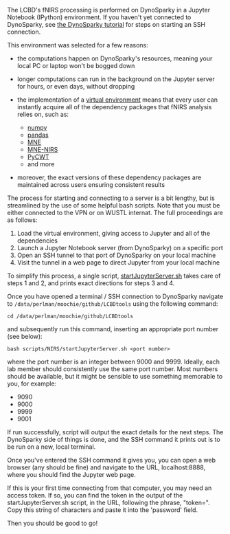 The LCBD's fNIRS processing is performed on DynoSparky in a Jupyter Notebook (IPython) environment. If you haven't yet connected to DynoSparky, see [the DynoSparky tutorial](https://childbrainlab.github.io/setting_up/DynoSparky/) for steps on starting an SSH connection.

This environment was selected for a few reasons:

- the computations happen on DynoSparky's resources, meaning your local PC or laptop won't be bogged down
- longer computations can run in the background on the Jupyter server for hours, or even days, without dropping
- the implementation of a [virtual environment](https://docs.python.org/3/library/venv.html) means that every user can instantly acquire all of the dependency packages that fNIRS analysis relies on, such as:

  - [numpy](https://numpy.org/)
  - [pandas](https://pandas.pydata.org/)
  - [MNE](https://mne.tools/stable/index.html)
  - [MNE-NIRS](https://mne.tools/mne-nirs/stable/index.html)
  - [PyCWT](https://pycwt.readthedocs.io/en/latest/)
  - and more
- moreover, the exact versions of these dependency packages are maintained across users ensuring consistent results

The process for starting and connecting to a server is a bit lengthy, but is streamlined by the use of some helpful bash scripts. Note that you must be either connected to the VPN or on WUSTL internat. The full proceedings are as follows:

1. Load the virtual environment, giving access to Jupyter and all of the dependencies
2. Launch a Jupyter Notebook server (from DynoSparky) on a specific port
3. Open an SSH tunnel to that port of DynoSparky on your local machine
4. Visit the tunnel in a web page to direct Jupyter from your local machine

To simplify this process, a single script, [startJupyterServer.sh](https://github.com/ChildBrainLab/LCBDtools/tree/main/scripts/NIRS/startJupyterServer.sh) takes care of steps 1 and 2, and prints exact directions for steps 3 and 4.

Once you have opened a terminal / SSH connection to DynoSparky navigate to `/data/perlman/moochie/github/LCBDtools` using the following command:

    cd /data/perlman/moochie/github/LCBDtools
    
and subsequently run this command, inserting an appropriate port number (see below):

    bash scripts/NIRS/startJupyterServer.sh <port number>
    
where the port number is an integer between 9000 and 9999. Ideally, each lab member should consistently use the same port number. Most numbers should be available, but it might be sensible to use something memorable to you, for example:

- 9090
- 9000
- 9999
- 9001

If run successfully, script will output the exact details for the next steps. The DynoSparky side of things is done, and the SSH command it prints out is to be run on a new, local terminal. 

Once you've entered the SSH command it gives you, you can open a web browser (any should be fine) and navigate to the URL, localhost:8888, where you should find the Jupyter web page. 

If this is your first time connecting from that computer, you may need an access token. If so, you can find the token in the output of the startJupyterServer.sh script, in the URL, following the phrase, "token=". Copy this string of characters and paste it into the 'password' field.

Then you should be good to go!
